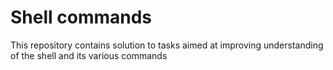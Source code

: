 # Shell commands

This repository contains solution to tasks aimed at improving understanding of the shell and its various commands
